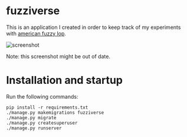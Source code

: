 # fuzziverse

This is an application I created in order to keep track of my experiments with [american fuzzy lop][1].

![screenshot](https://imgur.com/1oYYvqz.jpg)

Note: this screenshot might be out of date.

[1]: http://lcamtuf.coredump.cx/afl/

# Installation and startup

Run the following commands:

```
pip install -r requirements.txt
./manage.py makemigrations fuzziverse
./manage.py migrate
./manage.py createsuperuser
./manage.py runserver
```
